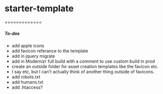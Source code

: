 # starter-template
=============
##### To-dos
* add apple icons
* add favicon referance to the template
* add in jquery migrate
* add in Modernizr full build with a comment to use custom build in prod
* create an outside folder for asset creation templates like the favicon etc.
 * I say etc, but I can't actually think of another thing outside of favicons.
* add robots.txt
* add humans.txt
* add .htaccess?